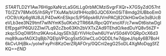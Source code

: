 $START$LD2Y1Aw76HlgpXaNrzLaSGtLLg0rbMCMziSvgrFXQr+X7GSyZdO57ntT0/ZZV78Mx05/ihSRyYTXuMa/bUd1HHozBGJQC6Xm0SiT8mdg2IUBboEm0rOC9/cKp6gWJ8JLP4DwKnESkpcS/P56psk6UVmPACj82OkHGwGe3sBUcBeVLb3ee3N29tmf7wlNYmK5u0Kxh2TR66A/RpcQ0YxnoXF/c7wwDt6istwDgIEfEpgaYP6QU2ZIwl7Lq9ZcZbo63Kh2bVXTxZAd9TEhdO/kedDuYQ8v5tiZF+zkqc5OqOW5fnz9KAro4JqySEh3jErYiVHc0wh6UYwVS0d4V0QRpOcX6d3mq89uaxfAGX2qBjb7QEIpVPQcgSst5GlwCLoOQDDLfw7djpeJ/Iq4y6B7BoH6kCvUHjBk+/yoIwFxyPri8KzOerZRjAFOry/0QCnl2egG25oDL4XgMoDqgSfZKQ==$END$
